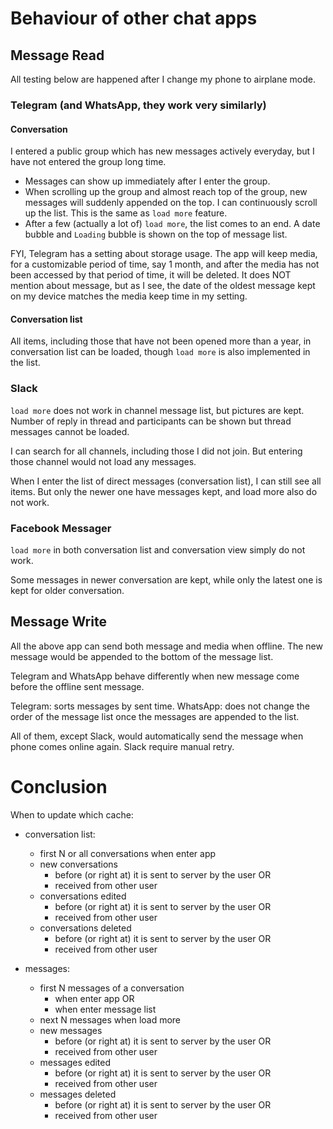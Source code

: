 # Behaviour of other chat apps

## Message Read

All testing below are happened after I change my phone to airplane mode.

### Telegram (and WhatsApp, they work very similarly)

#### Conversation

I entered a public group which has new messages actively everyday, but I have not entered the group long time.

- Messages can show up immediately after I enter the group.
- When scrolling up the group and almost reach top of the group, new messages will suddenly appended on the top. I can continuously scroll up the list. This is the same as `load more` feature.
- After a few (actually a lot of) `load more`, the list comes to an end. A date bubble and `Loading` bubble is shown on the top of message list.

FYI, Telegram has a setting about storage usage. The app will keep media, for a customizable period of time, say 1 month, and after the media has not been accessed by that period of time, it will be deleted. It does NOT mention about message, but as I see, the date of the oldest message kept on my device matches the media keep time in my setting.

#### Conversation list

All items, including those that have not been opened more than a year, in conversation list can be loaded, though `load more` is also implemented in the list.

### Slack

`load more` does not work in channel message list, but pictures are kept. Number of reply in thread and participants can be shown but thread messages cannot be loaded.

I can search for all channels, including those I did not join. But entering those channel would not load any messages.

When I enter the list of direct messages (conversation list), I can still see all items. But only the newer one have messages kept, and load more also do not work.

### Facebook Messager

`load more` in both conversation list and conversation view simply do not work.

Some messages in newer conversation are kept, while only the latest one is kept for older conversation.

## Message Write

All the above app can send both message and media when offline.  The new message would be appended to the bottom of the message list.

Telegram and WhatsApp behave differently when new message come before the offline sent message.

Telegram: sorts messages by sent time.
WhatsApp: does not change the order of the message list once the messages are appended to the list.

All of them, except Slack, would automatically send the message when phone comes online again. Slack require manual retry.

# Conclusion

When to update which cache:

- conversation list:
    - first N or all conversations when enter app
    - new conversations
        - before (or right at) it is sent to server by the user OR
        - received from other user
    - conversations edited
        - before (or right at) it is sent to server by the user OR
        - received from other user
    - conversations deleted
        - before (or right at) it is sent to server by the user OR
        - received from other user

- messages:
    - first N messages of a conversation
        - when enter app OR
        - when enter message list
    - next N messages when load more
    - new messages
        - before (or right at) it is sent to server by the user OR
        - received from other user
    - messages edited
        - before (or right at) it is sent to server by the user OR
        - received from other user
    - messages deleted
        - before (or right at) it is sent to server by the user OR
        - received from other user
